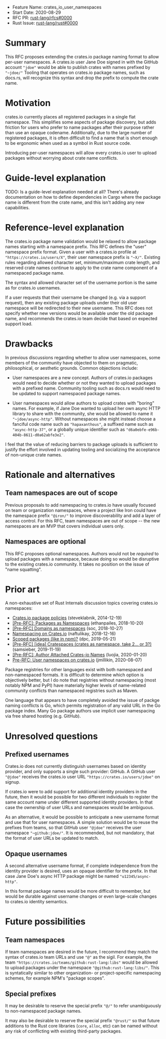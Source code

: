 - Feature Name: crates_io_user_namespaces
- Start Date: 2020-08-29
- RFC PR: [rust-lang/rfcs#0000](https://github.com/rust-lang/rfcs/pull/0000)
- Rust Issue: [rust-lang/rust#0000](https://github.com/rust-lang/rust/issues/0000)

# Summary
[summary]: #summary

This RFC proposes extending the crates.io package naming format to allow
per-user namespaces. A crates.io user Jane Doe signed in with the GitHub
account `"jdoe"` would be able to publish crates with names prefixed by
`"~jdoe/"` Tooling that operates on crates.io package names, such as docs.rs,
will recognize this syntax and drop the prefix to compute the crate name.

# Motivation
[motivation]: #motivation

crates.io currently places all registered packages in a single flat namespace.
This simplifies some aspects of package discovery, but adds friction for users
who prefer to name packages after their purpose rather than use an opaque
codename. Additionally, due to the large number of registered packages, it is
often difficult to find a name that is short enough to be ergonomic when
used as a symbol in Rust source code.

Introducing per-user namespaces will allow every crates.io user to upload packages without worrying about crate name conflicts.

# Guide-level explanation
[guide-level-explanation]: #guide-level-explanation

TODO: Is a guide-level explanation needed at all? There's already documentation
on how to define dependencies in Cargo where the package name is different from
the crate name, and this isn't adding any new capabilities.

# Reference-level explanation
[reference-level-explanation]: #reference-level-explanation

The crates.io package name validation would be relaxed to allow package names
starting with a namespace prefix. This RFC defines the "user" namespace prefix
format. Given a user with a crates.io profile at `"https://crates.io/users/X"`,
their user namespace prefix is `"~X/"`. Existing rules regarding allowed
character set, minimum/maximum crate length, and reserved crate names continue
to apply to the crate name component of a namespaced package name.

The syntax and allowed character set of the username portion is the same as for
crates.io usernames.

If a user requests that their username be changed (e.g. via a support request),
then any existing package uploads under their old user namespace will be
redirected to their new username. This RFC does not specify whether new versions
would be available under the old package name, and recommends the crates.io
team decide that based on expected support load.

# Drawbacks
[drawbacks]: #drawbacks

In previous discussions regarding whether to allow user namespaces, some
members of the community have objected to them on pragmatic, philosophical,
or aesthetic grounds. Common objections include:

* User namespaces are a new concept. Authors of crates.io packages would need
  to decide whether or not they wanted to upload packages with a prefixed name.
	Community tooling such as docs.rs would need to be updated to support
	namespaced package names.

* User namespaces would allow authors to upload crates with "boring" names.
  For example, if Jane Doe wanted to upload her own async HTTP library to share
	with the community, she would be allowed to name it `"~jdoe/async-http"`.
	Without namespaces she might instead choose a fanciful code name such as
	`"hapaxanthous"`, a suffixed name such as `"async-http-37"`, or a globally
	unique identifier such as `"d6a0ebfe-e96b-404b-8611-d0a62abfe3e2"`.

I feel that the value of reducing barriers to package uploads is sufficient
to justify the effort involved in updating tooling and socializing the
acceptance of non-unique crate names.

# Rationale and alternatives
[rationale-and-alternatives]: #rationale-and-alternatives

## Team namespaces are out of scope

Previous proposals to add namespacing to crates.io have usually focused on
team or organization namespaces, where a project like Iron could have
the namespace prefix `"@iron/"` to improve discoverability and add a layer of
access control. For this RFC, team namespaces are out of scope -- the new
namespaces are an MVP that covers individual users only.

## Namespaces are optional

This RFC proposes optional namespaces. Authors would not be _required_ to
upload packages with a namespace, because doing so would be disruptive to
the existing crates.io community. It takes no position on the issue of
"name squatting".

# Prior art
[prior-art]: #prior-art

A non-exhaustive set of Rust Internals discussion topics covering crates.io
namespaces:

* [Crates.io package policies](https://internals.rust-lang.org/t/crates-io-package-policies/1041) (steveklabnik, 2014-12-19)
* [[Pre-RFC]: Packages as Namespaces](https://internals.rust-lang.org/t/pre-rfc-packages-as-namespaces/8628) (ethanpailes, 2018-10-20)
* [[Pre-RFC] Domains as namespaces](https://internals.rust-lang.org/t/pre-rfc-domains-as-namespaces/8688) (soc, 2018-10-27)
* [Namespacing on Crates.io](https://internals.rust-lang.org/t/namespacing-on-crates-io/8571) (naftulikay, 2018-12-16)
* [Scoped packages (like in npm)?](https://internals.rust-lang.org/t/scoped-packages-like-in-npm/10223) (dpc, 2019-05-21)
* [[Pre-RFC] [idea] Cratespaces (crates as namespace, take 2… or 3?)](https://internals.rust-lang.org/t/pre-rfc-idea-cratespaces-crates-as-namespace-take-2-or-3/11320) (samsieber, 2019-11-19)
* [[Pre-RFC]: Author Attached Crates-io Names](https://internals.rust-lang.org/t/pre-rfc-author-attached-crates-io-names/11656) (luojia, 2020-01-20)
* [Pre-RFC: User namespaces on crates.io](https://internals.rust-lang.org/t/pre-rfc-user-namespaces-on-crates-io/12851) (jmillikin, 2020-08-07)

Package registries for other languages exist with both namespaced and
non-namespaced formats. It is difficult to determine which option is objectively
better, but I do note that registries without namespacing (most notably NPM and
PyPI) have materially higher levels of name-related community conflicts than
namespaced registries such as Maven.

One language that appears to have completely avoided the issue of packge naming
conflicts is Go, which permits registration of any valid URL in the Go package
index. Many Go package authors use implicit user namespacing via free shared
hosting (e.g. GitHub).

# Unresolved questions
[unresolved-questions]: #unresolved-questions

## Prefixed usernames

Crates.io does not currently distinguish usernames based on identity provider,
and only supports a single such provider: GitHub. A GitHub user `"@jdoe"`
receives the crates.io user URL `"https://crates.io/users/jdoe"` on signup.

If crates.io were to add support for additional identity providers in the
future, then it would be possible for two different individuals to register
the same account name under different supported identity providers. In that
case the ownership of user URLs and namespaces would be ambiguous.

As an alternative, it would be possible to anticipate a new username format and
use that for user namespaces. A simple solution would be to reuse the prefixes
from teams, so that GitHub user `"@jdoe"` receives the user namespace
`"~github:jdoe/"`. It is recommended, but not mandatory, that the format of
user URLs be updated to match.

## Opaque usernames

A second alternative username format, if complete independence from the identity
provider is desired, uses an opaque identifier for the prefix. In that case
Jane Doe's async HTTP package might be named `"u12345/async-http"`.

In this format package names would be more difficult to remember, but would
be durable against username changes or even large-scale changes to crates.io
identity semantics.

# Future possibilities
[future-possibilities]: #future-possibilities

## Team namespaces

If team namespaces are desired in the future, I recommend they match the syntax
of crates.io team URLs and use `"@"` as the sigil. For example, the team
`"https://crates.io/teams/github:rust-lang:libs"` would be allowed to upload
packages under the namespace `"@github:rust-lang:libs/"`. This is syntatically
similar to other organization- or project-specific namespacing schemes, for
example NPM's "package scopes".

## Special prefixes

It may be desirable to reserve the special prefix `"@/"` to refer unambiguously
to non-namespaced package names.

It may also be desirable to reserve the special prefix `"@rust/"` so that
future additions to the Rust core libraries (`core`, `alloc`, etc) can be
named without any risk of conflicting with existing third-party packages.
